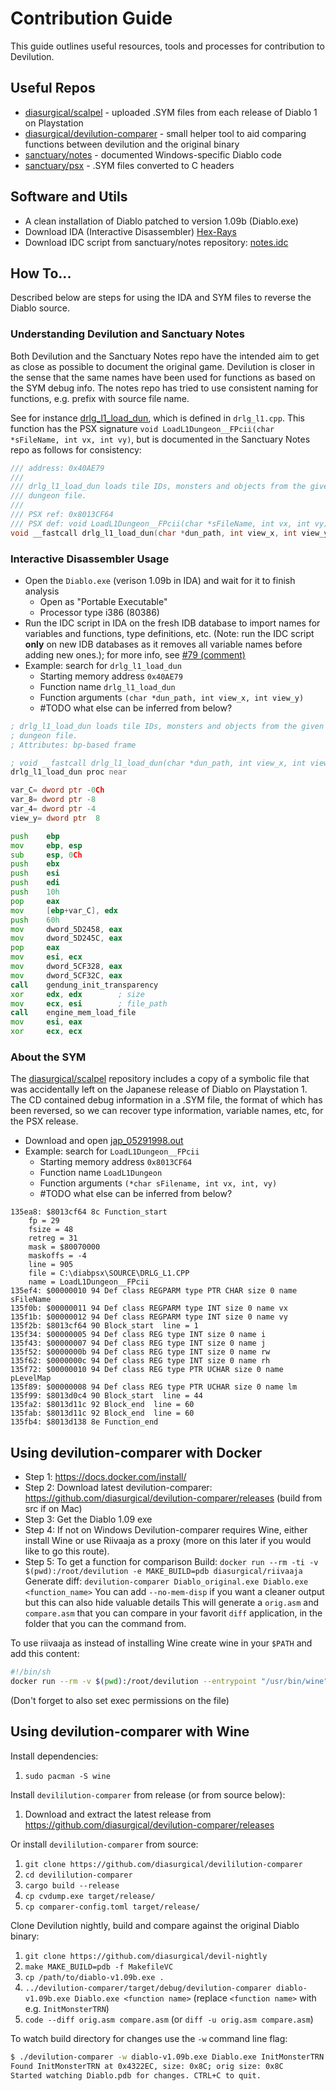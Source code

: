 # Contribution Guide

This guide outlines useful resources, tools and processes for contribution to
Devilution.

## Useful Repos

* [diasurgical/scalpel](https://github.com/diasurgical/scalpel) - uploaded .SYM files from each release of Diablo 1 on Playstation
* [diasurgical/devilution-comparer](https://github.com/diasurgical/devilution-comparer) - small helper tool to aid comparing functions between devilution and the original binary
* [sanctuary/notes](https://github.com/sanctuary/notes) - documented Windows-specific Diablo code
* [sanctuary/psx](https://github.com/sanctuary/psx) - .SYM files converted to C headers

## Software and Utils

* A clean installation of Diablo patched to version 1.09b (Diablo.exe)
* Download IDA (Interactive Disassembler) [Hex-Rays](https://www.hex-rays.com/products/ida/support/download_freeware.shtml)
* Download IDC script from sanctuary/notes repository: [notes.idc](http://sanctuary.github.io/notes/notes.idc)

## How To...

Described below are steps for using the IDA and SYM files to reverse the Diablo
source.

### Understanding Devilution and Sanctuary Notes

Both Devilution and the Sanctuary Notes repo have the intended aim to get as
close as possible to document the original game. Devilution is closer in the
sense that the same names have been used for functions as based on the SYM
debug info. The notes repo has tried to use consistent naming for functions,
e.g. prefix with source file name.

See for instance [drlg_l1_load_dun](http://sanctuary.github.io/notes/#function/drlg_l1_load_dun),
which is defined in `drlg_l1.cpp`. This function has the PSX signature
`void LoadL1Dungeon__FPcii(char *sFileName, int vx, int vy)`, but is documented
in the Sanctuary Notes repo as follows for consistency:

```cpp
/// address: 0x40AE79
///
/// drlg_l1_load_dun loads tile IDs, monsters and objects from the given
/// dungeon file.
///
/// PSX ref: 0x8013CF64
/// PSX def: void LoadL1Dungeon__FPcii(char *sFileName, int vx, int vy)
void __fastcall drlg_l1_load_dun(char *dun_path, int view_x, int view_y);
```

### Interactive Disassembler Usage

* Open the `Diablo.exe` (verison 1.09b in IDA) and wait for it to finish
  analysis
  * Open as "Portable Executable"
  * Processor type i386 (80386)
* Run the IDC script in IDA on the fresh IDB database to import names for
  variables and functions, type definitions, etc. (Note: run the IDC script
  **only** on new IDB databases as it removes all variable names before adding new
  ones.); for more info, see [#79 (comment)](https://github.com/diasurgical/devilution/pull/79#issuecomment-400536087)
* Example: search for `drlg_l1_load_dun`
  * Starting memory address `0x40AE79`
  * Function name `drlg_l1_load_dun`
  * Function arguments `(char *dun_path, int view_x, int view_y)`
  * #TODO what else can be inferred from below?

```asm
; drlg_l1_load_dun loads tile IDs, monsters and objects from the given
; dungeon file.
; Attributes: bp-based frame

; void __fastcall drlg_l1_load_dun(char *dun_path, int view_x, int view_y)
drlg_l1_load_dun proc near

var_C= dword ptr -0Ch
var_8= dword ptr -8
var_4= dword ptr -4
view_y= dword ptr  8

push    ebp
mov     ebp, esp
sub     esp, 0Ch
push    ebx
push    esi
push    edi
push    10h
pop     eax
mov     [ebp+var_C], edx
push    60h
mov     dword_5D2458, eax
mov     dword_5D245C, eax
pop     eax
mov     esi, ecx
mov     dword_5CF328, eax
mov     dword_5CF32C, eax
call    gendung_init_transparency
xor     edx, edx        ; size
mov     ecx, esi        ; file_path
call    engine_mem_load_file
mov     esi, eax
xor     ecx, ecx
```

### About the SYM

The [diasurgical/scalpel](https://github.com/diasurgical/scalpel) repository includes a copy of a symbolic file that was
accidentally left on the Japanese release of Diablo on Playstation 1. The CD
contained debug information in a .SYM file, the format of which has been
reversed, so we can recover type information, variable names, etc, for the PSX
release.

* Download and open [jap_05291998.out](https://raw.githubusercontent.com/diasurgical/scalpel/master/psx/symbols/jap_05291998.out)
* Example: search for `LoadL1Dungeon__FPcii`
  * Starting memory address `0x8013CF64`
  * Function name `LoadL1Dungeon`
  * Function arguments `(*char sFilename, int vx, int, vy)`
  * #TODO what else can be inferred from below?

```
135ea8: $8013cf64 8c Function_start
    fp = 29
    fsize = 48
    retreg = 31
    mask = $80070000
    maskoffs = -4
    line = 905
    file = C:\diabpsx\SOURCE\DRLG_L1.CPP
    name = LoadL1Dungeon__FPcii
135ef4: $00000010 94 Def class REGPARM type PTR CHAR size 0 name sFileName
135f0b: $00000011 94 Def class REGPARM type INT size 0 name vx
135f1b: $00000012 94 Def class REGPARM type INT size 0 name vy
135f2b: $8013cf64 90 Block_start  line = 1
135f34: $00000005 94 Def class REG type INT size 0 name i
135f43: $00000007 94 Def class REG type INT size 0 name j
135f52: $0000000b 94 Def class REG type INT size 0 name rw
135f62: $0000000c 94 Def class REG type INT size 0 name rh
135f72: $00000010 94 Def class REG type PTR UCHAR size 0 name pLevelMap
135f89: $00000008 94 Def class REG type PTR UCHAR size 0 name lm
135f99: $8013d0c4 90 Block_start  line = 44
135fa2: $8013d11c 92 Block_end  line = 60
135fab: $8013d11c 92 Block_end  line = 60
135fb4: $8013d138 8e Function_end
```

## Using devilution-comparer with Docker

* Step 1:
https://docs.docker.com/install/
* Step 2:
Download latest devilution-comparer: https://github.com/diasurgical/devilution-comparer/releases (build from src if on Mac)
* Step 3:
Get the Diablo 1.09 exe
* Step 4:
If not on Windows Devilution-comparer requires Wine, either install Wine or use Riivaaja as a proxy (more on this later if you would like to go this route).
* Step 5:
To get a function for comparison
Build:
`docker run --rm -ti -v $(pwd):/root/devilution -e MAKE_BUILD=pdb diasurgical/riivaaja`
Generate diff:
`devilution-comparer Diablo_original.exe Diablo.exe <function_name>`
You can add `--no-mem-disp` if you want a cleaner output but this can also hide valuable details
This will generate a `orig.asm` and `compare.asm` that you can compare in your favorit `diff` application, in the folder that you can the command from.

To use riivaaja as instead of installing Wine create wine in your `$PATH` and add this content:

```bash
#!/bin/sh
docker run --rm -v $(pwd):/root/devilution --entrypoint "/usr/bin/wine" diasurgical/riivaaja:stable $(basename $1) $2 $3
```

(Don't forget to also set exec permissions on the file)

## Using devilution-comparer with Wine

Install dependencies:
1. `sudo pacman -S wine`

Install `devililution-comparer` from release (or from source below):
1. Download and extract the latest release from https://github.com/diasurgical/devilution-comparer/releases

Or install `devililution-comparer` from source:
1. `git clone https://github.com/diasurgical/devililution-comparer`
2. `cd devililution-comparer`
3. `cargo build --release`
4. `cp cvdump.exe target/release/`
5. `cp comparer-config.toml target/release/`

Clone Devilution nightly, build and compare against the original Diablo binary:
1. `git clone https://github.com/diasurgical/devil-nightly`
2. `make MAKE_BUILD=pdb -f MakefileVC`
3. `cp /path/to/diablo-v1.09b.exe .`
4. `../devilution-comparer/target/debug/devilution-comparer diablo-v1.09b.exe Diablo.exe <function name>` (replace `<function name>` with e.g. `InitMonsterTRN`)
5. `code --diff orig.asm compare.asm` (or `diff -u orig.asm compare.asm`)

To watch build directory for changes use the `-w` command line flag:

```bash
$ ./devilution-comparer -w diablo-v1.09b.exe Diablo.exe InitMonsterTRN
Found InitMonsterTRN at 0x4322EC, size: 0x8C; orig size: 0x8C
Started watching Diablo.pdb for changes. CTRL+C to quit.
```
